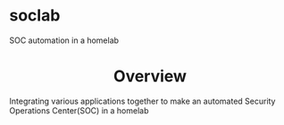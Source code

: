# soclab
SOC automation in a homelab
<h1 align='center'>Overview</h1>
<p> Integrating various applications together to make an automated Security Operations Center(SOC) in a homelab</p>
<tr>
  <td>
    
  </td>
</tr>
